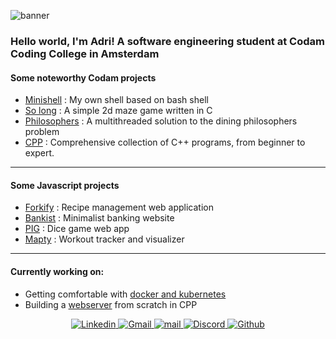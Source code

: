 ![banner](https://i.imgur.com/yQdXzmb.jpeg)

### Hello world, I'm Adri! A software engineering student at Codam Coding College in Amsterdam  
 
#### Some noteworthy Codam projects
 - [Minishell](https://github.com/arommers/minishell) : My own shell based on bash shell
 - [So long](https://github.com/arommers/so_long) : A simple 2d maze game written in C
 - [Philosophers](https://github.com/arommers/philosophers) : A multithreaded solution to the dining philosophers problem
 - [CPP](https://github.com/arommers/CPP_Modules) : Comprehensive collection of C++ programs, from beginner to expert.

---

#### Some Javascript projects
 - [Forkify](https://github.com/arommers/Forkify) : Recipe management web application
 - [Bankist](https://github.com/arommers/bankist) : Minimalist banking website
 - [PIG](https://github.com/arommers/Pig_Game) : Dice game web app
 - [Mapty](https://github.com/arommers/Mapty) : Workout tracker and visualizer

---

#### Currently working on:
- Getting comfortable with [docker and kubernetes](https://github.com/arommers/Inception)
- Building a [webserver]() from scratch in CPP

<div align="center">
  <a href="https://www.linkedin.com/in/adrirommers71475110b">
    <img src="https://img.shields.io/badge/Linkedin-FF69B4?logo=Linkedin&logoColor=Linkedin" alt="Linkedin">
  </a>
  <a href="mailto:a3.p.rommers@gmail.com">
    <img src="https://img.shields.io/badge/Gmail-FF69B4?logo=Gmail&logoColor=white" alt="Gmail">
  </a>
  <a href="mailto:arommers@student.codam.nl">
    <img src="https://img.shields.io/badge/mail-FF69B4?logo=42&logoColor=white" alt="mail">
  </a>
  <a href="https://discord.gg/Vxz9z98V">
    <img src="https://img.shields.io/badge/Discord-FF69B4?logo=Discord&logoColor=white" alt="Discord">
  </a>
  <a href="https://github.com/arommers">
    <img src="https://img.shields.io/badge/Github-FF69B4?logo=Github" alt="Github">
  </a>
</div>

<!--
**arommers/arommers** is a ✨ _special_ ✨ repository because its `README.md` (this file) appears on your GitHub profile.

Here are some ideas to get you started:

- 🔭 I’m currently working on ...
## 🌱 I’m currently learning C
- 👯 I’m looking to collaborate on ...
- 🤔 I’m looking for help with ...
- 💬 Ask me about ...
- 📫 How to reach me: ...
- 😄 Pronouns: ...
- ⚡ Fun fact: ...
-->
